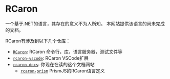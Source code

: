 # RCaron

一个基于.NET的语言，其存在的意义不为人所知。
本网站提供该语言的尚未完成的文档。

RCaron有涉及到以下几个仓库：

- [`RCaron`](https://github.com/Jan0660/RCaron): RCaron 命令行，库，语言服务器，测试文件等
- [`rcaron-vscode`](https://github.com/Jan0660/rcaron-vscode): RCaron VSCode扩展
- [`rcaron-docs`](https://github.com/Jan0660/rcaron-docs): 你现在在读的这个文档网站
  - [`rcaron-prism`](https://github.com/Jan0660/rcaron-docs/tree/master/rcaron-prism) PrismJS的RCaron语言定义
